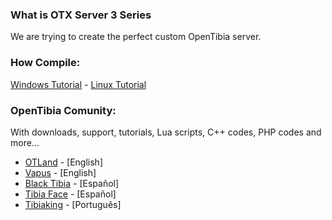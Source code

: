 ### What is OTX Server 3 Series
We are trying to create the perfect custom OpenTibia server.

### How Compile:
[Windows Tutorial](https://github.com/mattyx14/otxserver/wiki/Compilling-on-Windows) - [Linux Tutorial](https://github.com/mattyx14/otxserver/wiki/Compilling-on-Linux)

### OpenTibia Comunity:
With downloads, support, tutorials, Lua scripts, C++ codes, PHP codes and more...

* [OTLand](https://otland.net/) - [English]
* [Vapus](http://vapus.net/) - [English]
* [Black Tibia](http://blacktibia.org/) - [Español]
* [Tibia Face](http://tibiaface.com/) - [Español]
* [Tibiaking](http://www.tibiaking.com/forum/) - [Português]